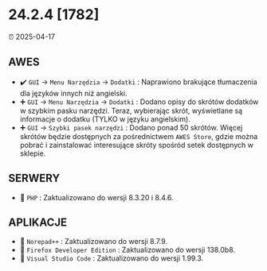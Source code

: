 # 24.2.4 [1782]

⏰ 2025-04-17

## AWES
- ✔️ `GUI` -> `Menu Narzędzia` -> `Dodatki` : Naprawiono brakujące tłumaczenia dla języków innych niż angielski.  
- ➕ `GUI` -> `Menu Narzędzia` -> `Dodatki` : Dodano opisy do skrótów dodatków w szybkim pasku narzędzi. Teraz, wybierając skrót, wyświetlane są informacje o dodatku (TYLKO w języku angielskim).  
- ➕ `GUI` -> `Szybki pasek narzędzi` : Dodano ponad 50 skrótów. Więcej skrótów będzie dostępnych za pośrednictwem `AWES Store`, gdzie można pobrać i zainstalować interesujące skróty spośród setek dostępnych w sklepie.

## SERWERY
- 🔄 `PHP`    : Zaktualizowano do wersji 8.3.20 i 8.4.6.

## APLIKACJE
- 🔄 `Norepad++` : Zaktualizowano do wersji 8.7.9.
- 🔄 `Firefox Developer Edition` : Zaktualizowano do wersji 138.0b8.
- 🔄 `Visual Studio Code` : Zaktualizowano do wersji 1.99.3.
